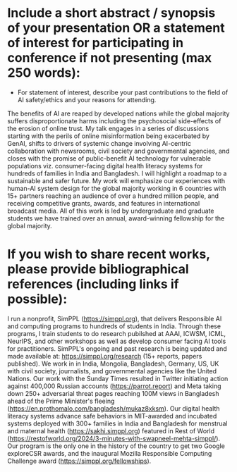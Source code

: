 
# Include a short abstract / synopsis of your presentation OR a statement of interest for participating in conference if not presenting (max 250 words):

* For statement of interest, describe your past contributions to the field of AI safety/ethics and your reasons for attending.


The benefits of AI are reaped by developed nations while the global majority suffers disproportionate harms including the psychosocial side-effects of the erosion of online trust. My talk engages in a series of discussions starting with the perils of online misinformation being exacerbated by GenAI, shifts to drivers of systemic change involving AI-centric collaboration with newsrooms, civil society and governmental agencies, and closes with the promise of public-benefit AI technology for vulnerable populations viz. consumer-facing digital health literacy systems for hundreds of families in India and Bangladesh. I will highlight a roadmap to a sustainable and safer future. My work will emphasize our experiences with human-AI system design for the global majority working in 6 countries with 15+ partners reaching an audience of over a hundred million people, and receiving competitive grants, awards, and features in international broadcast media. All of this work is led by undergraduate and graduate students we have trained over an annual, award-winning fellowship for the global majority. 

# If you wish to share recent works, please provide bibliographical references (including links if possible):

 I run a nonprofit, SimPPL (https://simppl.org), that delivers Responsible AI and computing programs to hundreds of students in India. Through these programs, I train students to do research pubilshed at AAAI, ICWSM, ICML, NeurIPS, and other workshops as well as develop consumer facing AI tools for practitioners. SimPPL's ongoing and past research is being updated and made available at: https://simppl.org/research (15+ reports, papers published). We work in in India, Mongolia, Bangladesh, Germany, US, UK with civil society, journalists, and governmental agencies like the United Nations. Our work with the Sunday Times  resulted in Twitter initiating action against 400,000 Russian accounts (https://parrot.report) and Meta taking down 250+ adversarial threat pages reaching 100M views in Bangladesh ahead of the Prime Minister's fleeing (https://en.prothomalo.com/bangladesh/mukaz8xksm). Our digital health literacy systems advance safe behaviors in MIT-awarded and incubated systems deployed with 300+ families in India and Bangladesh for menstrual and maternal health (https://sakhi.simppl.org) featured in Rest of World (https://restofworld.org/2024/3-minutes-with-swapneel-mehta-simppl/). Our program is the only one in the history of the country to get two Google exploreCSR awards, and the inaugural Mozilla Responsible Computing Challenge award (https://simppl.org/fellowships).